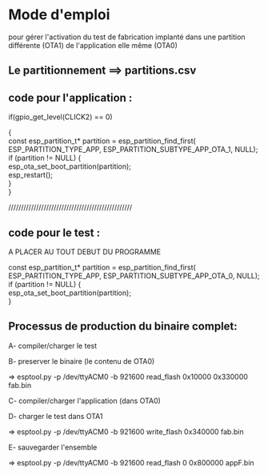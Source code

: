 # Mode d'emploi 

pour gérer l'activation du test de fabrication implanté dans une partition différente (OTA1) de l'application elle même (OTA0)

## Le partitionnement ==> partitions.csv

## code pour l'application :

   if(gpio_get_level(CLICK2) == 0) 
   
   {   
    const esp_partition_t* partition = esp_partition_find_first(
        ESP_PARTITION_TYPE_APP, ESP_PARTITION_SUBTYPE_APP_OTA_1, NULL);        
    if (partition != NULL) {    
      esp_ota_set_boot_partition(partition);      
      esp_restart();      
    }    
   }
   
   /////////////////////////////////////////////////

   ## code pour le test :
   
A PLACER AU TOUT DEBUT DU PROGRAMME
   
 const esp_partition_t* partition = esp_partition_find_first(
        ESP_PARTITION_TYPE_APP, ESP_PARTITION_SUBTYPE_APP_OTA_0, NULL);        
    if (partition != NULL) {    
      esp_ota_set_boot_partition(partition);      
    }

  ## Processus de production du binaire complet:

  A- compiler/charger le test
  
  B- preserver le binaire (le contenu de OTA0)
  
  => esptool.py -p /dev/ttyACM0 -b 921600 read_flash 0x10000 0x330000 fab.bin
  
  C- compiler/charger l'application (dans OTA0)
  
  D- charger le test dans OTA1
  
  => esptool.py -p /dev/ttyACM0 -b 921600 write_flash 0x340000 fab.bin
  
  E- sauvegarder l'ensemble
  
  => esptool.py -p /dev/ttyACM0 -b 921600 read_flash 0 0x800000 appF.bin
  
  
   
    
